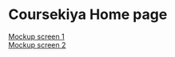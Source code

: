 # Coursekiya Home page

    
  <a href="https://coursekiya.github.io/alpha1/index.html" target="_blank">Mockup screen 1</a>
  <br>
  <a href="https://coursekiya.github.io/alpha/index.html"  target="_blank">Mockup screen 2</a>
